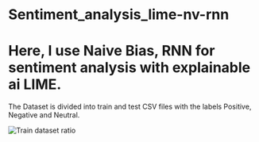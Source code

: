 # Sentiment_analysis_lime-nv-rnn
<h1 >Here, I use Naive Bias, RNN for sentiment analysis with explainable ai LIME. </h1>

The Dataset is divided into train and test CSV files with the labels Positive, Negative and Neutral. 

<img src="https://drive.google.com/file/d/1J4ooIIV4Mob7BeKLoZNaiBbfsFNzcrfF/view?usp=sharing" alt="Train dataset ratio" />

